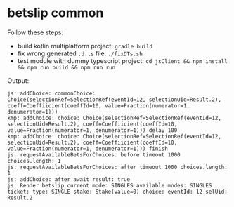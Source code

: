 # betslip common

Follow these steps:
- build kotlin multiplatform project: `gradle build`
- fix wrong generated `.d.ts` file: `./fixDTs.sh`
- test module with dummy typescript project: `cd jsClient && npm install && npm run build && npm run run`

Output:
```
js: addChoice: commonChoice: Choice(selectionRef=SelectionRef(eventId=12, selectionUid=Result.2), coeff=Coeffiicient(coeffId=10, value=Fraction(numerator=1, denumerator=1)))
kmp: addChoice: choice: Choice(selectionRef=SelectionRef(eventId=12, selectionUid=Result.2), coeff=Coeffiicient(coeffId=10, value=Fraction(numerator=1, denumerator=1))) delay 100
kmp: addChoice: choice: Choice(selectionRef=SelectionRef(eventId=12, selectionUid=Result.2), coeff=Coeffiicient(coeffId=10, value=Fraction(numerator=1, denumerator=1))) finish
js: requestAvailableBetsForChoices: before timeout 1000 choices.length: 1
js: requestAvailableBetsForChoices: after timeout 1000 choices.length: 1
js: addChoice: after await result: true
js: Render betslip current mode: SINGLES available modes: SINGLES ticket: type: SINGLE stake: Stake(value=0) choice: eventId: 12 selUid: Result.2
```
